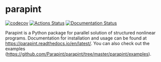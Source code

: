 # parapint

[![codecov](https://codecov.io/gh/Parapint/Parapint/branch/master/graph/badge.svg)](https://codecov.io/gh/parapint/parapint)
[![Actions Status](https://github.com/parapint/parapint/workflows/main_ci/badge.svg?branch=master)](https://github.com/parapint/parapint/actions)
[![Documentation Status](https://readthedocs.org/projects/parapint/badge/?version=latest)](https://parapint.readthedocs.io/en/latest/?badge=latest)

Parapint is a Python package for parallel solution of structured nonlinear programs. Documentation for installation and usage can be found at https://parapint.readthedocs.io/en/latest/. You can also check out the examples (https://github.com/Parapint/parapint/tree/master/parapint/examples).
